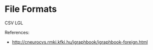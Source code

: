 # File Formats

CSV 
LGL 

References:
- http://cneurocvs.rmki.kfki.hu/igraphbook/igraphbook-foreign.html

